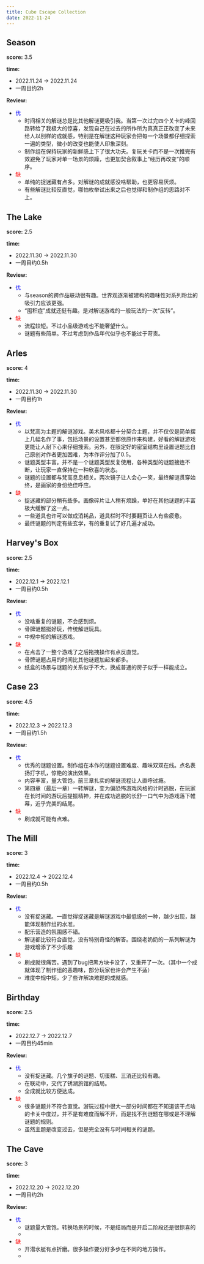 ```yaml
---
title: Cube Escape Collection
date: 2022-11-24 
---
```


## Season
**score:** 3.5

**time:**

- 2022.11.24 -> 2022.11.24
- 一周目约2h

**Review:** 

- <font color=#0000FF>优</font>
    - 时间相关的解谜总是比其他解谜更吸引我。当第一次过完四个关卡的峰回路转给了我极大的惊喜，发现自己在过去的所作所为真真正正改变了未来给人以别样的成就感，特别是在解谜这种玩家会把每一个场景都仔细探索一遍的类型，微小的改变也能使人印象深刻。
    - 制作组在保持玩家的新鲜感上下了很大功夫。复玩关卡而不是一次推完有效避免了玩家对单一场景的烦躁，也更加契合叙事上“经历再改变”的顺序。
- <font color=#FF0000>缺</font>
    - 单纯的捉迷藏有点多。对解谜的成就感没啥帮助，也更容易厌烦。
    - 有些解谜比较反直觉，哪怕枚举试出来之后也觉得和制作组的思路对不上。


## The Lake

**score:** 2.5

**time:**

- 2022.11.30 -> 2022.11.30
- 一周目约0.5h

**Review:** 

- <font color=#0000FF>优</font>
    - 与season的跨作品联动很有趣。世界观逐渐被建构的趣味性对系列粉丝的吸引力应该更强。
    - “囤积症”成就还挺有趣。是对解谜游戏的一般玩法的一次“反转”。
- <font color=#FF0000>缺</font>
    - 流程较短。不过小品级游戏也不能奢望什么。
    - 谜题有些简单。不过考虑到作品年代似乎也不能过于苛责。


## Arles

**score:** 4

**time:**

- 2022.11.30 -> 2022.11.30
- 一周目约1h

**Review:** 

- <font color=#0000FF>优</font>
    - 以梵高为主题的解谜游戏。美术风格都十分契合主题，并不仅仅是简单摆上几幅名作了事，包括场景的设置甚至都依原作来构建，好看的解谜游戏更能让人耐下心来仔细搜索。另外，在限定好的密室结构里设置谜题比自己原创对作者更加困难，为本作评分加了0.5。
    - 谜题类型丰富。并不是一个谜题类型反复使用，各种类型的谜题接连不断，让玩家一直保持在一种欣喜的状态。
    - 谜题的设置都与梵高息息相关。两次镜子让人会心一笑，最终解谜贯穿始终，是画家的身份绝佳呼应。
- <font color=#FF0000>缺</font>
    - 捉迷藏的部分稍有些多。画像碎片让人稍有烦躁，单好在其他谜题的丰富极大缓解了这一点。
    - 一些道具也许可以做成消耗品，道具栏时不时要翻页让人有些疲惫。
    - 最终谜题的判定有些玄学，有的重复试了好几遍才成功。



## Harvey's Box

**score:** 2.5

**time:**

- 2022.12.1 -> 2022.12.1
- 一周目约0.5h

**Review:** 

- <font color=#0000FF>优</font>
    - 没啥重复的谜题，不会感到烦。
    - 骨牌谜题挺好玩，传统解谜玩具。
    - 中规中矩的解谜游戏。
- <font color=#FF0000>缺</font>
    - 在点击了一整个游戏了之后拖拽操作有点反直觉。
    - 骨牌谜题占用的时间比其他谜题加起来都多。
    - 纸盒的场景与谜题的关系似乎不大，换成普通的房子似乎一样能成立。



## Case 23

**score:** 4.5

**time:**

- 2022.12.3 -> 2022.12.3
- 一周目约1.5h

**Review:** 

- <font color=#0000FF>优</font>
    - 优秀的谜题设置。制作组在本作的谜题设置难度、趣味双双在线。点名表扬打字机，惊艳的演出效果。
    - 内容丰富，量大管饱，前三章扎实的解谜流程让人直呼过瘾。
    - 第四章（最后一章）一转解谜，变为偏恐怖游戏风格的计时逃脱，在玩家在长时间的游玩后提振精神，并在成功逃脱的长舒一口气中为游戏落下帷幕，近乎完美的结尾。
- <font color=#FF0000>缺</font>
    - 刷成就可能有点难。



## The Mill

**score:** 3

**time:**

- 2022.12.4 -> 2022.12.4
- 一周目约0.5h

**Review:** 

- <font color=#0000FF>优</font>
    - 没有捉迷藏。一直觉得捉迷藏是解谜游戏中最低级的一种，越少出现，越能体现制作组的水准。
    - 配乐营造的氛围感不错。
    - 解谜都比较符合直觉，没有特别奇怪的解答。围绕老奶奶的一系列解谜为游戏增添了不少乐趣
- <font color=#FF0000>缺</font>
    - 刷成就很痛苦。遇到了bug把黑方块卡没了，又重开了一次。（其中一个成就体现了制作组的恶趣味，部分玩家也许会产生不适）
    - 难度中规中矩，少了些许解决难题的成就感。



## Birthday

**score:** 2.5

**time:**

- 2022.12.7 -> 2022.12.7
- 一周目约45min

**Review:** 

- <font color=#0000FF>优</font>
    - 没有捉迷藏。几个旗子的谜题、切蛋糕、三消还比较有趣。
    - 在联动中，交代了锈湖旅馆的结局。
    - 全成就比较方便达成。
- <font color=#FF0000>缺</font>
    - 很多谜题并不符合直觉。游玩过程中很大一部分时间都在不知道该干点啥的卡关中度过，并不是有难度而解不开，而是找不到谜题在哪或是不理解谜题的规则。
    - 虽然主题是改变过去，但是完全没有与时间相关的谜题。



## The Cave

**score:** 3

**time:**

- 2022.12.20 -> 2022.12.20
- 一周目约2h

**Review:** 

- <font color=#0000FF>优</font>
    - 谜题量大管饱。转换场景的时候，不是结局而是开启二阶段还是很惊喜的
    - 
- <font color=#FF0000>缺</font>
    - 开潜水艇有点折磨。很多操作要分好多步在不同的地方操作。
    - 


